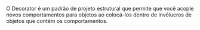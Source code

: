 O Decorator é um padrão de projeto estrutural que permite que você acople novos comportamentos para objetos ao colocá-los dentro de invólucros de objetos que contém os comportamentos.

